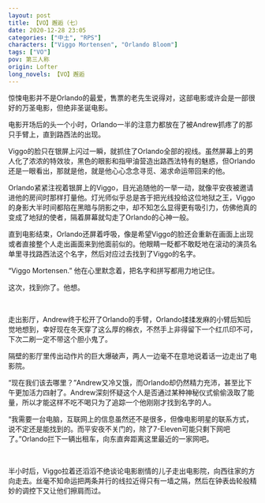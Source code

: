 ```yaml
---
layout: post
title: 【VO】邂逅（七）
date: 2020-12-28 23:05
categories: ["中土", "RPS"]
characters: ["Viggo Mortensen", "Orlando Bloom"]
tags: ["VO"]
pov: 第三人称
origin: Lofter
long_novels: 【VO】邂逅
---
```


惊悚电影并不是Orlando的最爱，售票的老先生说得对，这部电影或许会是一部很好的万圣电影，但绝非圣诞电影。

电影开场后的头一个小时，Orlando一半的注意力都放在了被Andrew抓疼了的那只手臂上，直到路西法的出现。

Viggo的脸只在银屏上闪过一瞬，就抓住了Orlando全部的视线。虽然屏幕上的男人化了浓浓的特效妆，黑色的眼影和指甲油营造出路西法特有的魅惑，但Orlando还是一眼看出，那就是他，就是他心心念念寻觅、渴求命运带回来的他。

Orlando紧紧注视着银屏上的Viggo，目光追随他的一举一动，就像平安夜被邀请进他的房间时那样打量他。灯光师似乎总是吝于把光线投给这位地狱之王，Viggo的身影大半时间都陷在黑暗与阴影之中，却不知怎么显得更有吸引力，仿佛他真的变成了地狱的使者，隔着屏幕就勾走了Orlando的心神一般。

直到电影结束，Orlando还屏着呼吸，像是希望Viggo的脸还会重新在画面上出现或者直接整个人走出画面来到他面前似的。他眼睛一眨都不敢眨地在滚动的演员名单里寻找路西法这个名字，然后对应过去找到了Viggo的名字。

“Viggo Mortensen.” 他在心里默念着，把名字和拼写都用力地记住。

这次，找到你了。他想。

<br>

走出影厅，Andrew终于松开了Orlando的手臂，Orlando揉揉发麻的小臂后知后觉地想到，幸好现在冬天穿了这么厚的棉衣，不然手上非得留下一个红爪印不可，下次二刷一定不带这个胆小鬼了。

隔壁的影厅里传出动作片的巨大爆破声，两人一边毫不在意地说着话一边走出了电影院。

“现在我们该去哪里？”Andrew又冷又饿，而Orlando却仍然精力充沛，甚至比下午更加活力四射了。Andrew深刻怀疑这个人是否通过某种神秘仪式偷偷汲取了能量，所以才能这样不吃不喝只为了追踪一个他刚刚才找到名字的人。

“我需要一台电脑，互联网上的信息虽然还不是很多，但像电影明星的联系方式，说不定还是能找到的。而平安夜不关门的，除了7-Eleven可能只剩下网吧了。”Orlando拦下一辆出租车，向东直奔距离这里最近的一家网吧。

<br>

半小时后，Viggo拉着还滔滔不绝谈论电影剧情的儿子走出电影院，向西往家的方向走去。丝毫不知命运把两条并行的线拉近得只有一墙之隔，然后在钟表齿轮般精妙的调控下又让他们擦肩而过。
